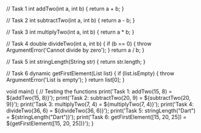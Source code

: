 // Task 1
int addTwo(int a, int b) {
  return a + b;
}

// Task 2
int subtractTwo(int a, int b) {
  return a - b;
}

// Task 3
int multiplyTwo(int a, int b) {
  return a * b;
}

// Task 4
double divideTwo(int a, int b) {
  if (b == 0) {
    throw ArgumentError('Cannot divide by zero');
  }
  return a / b;
}

// Task 5
int stringLength(String str) {
  return str.length;
}

// Task 6
dynamic getFirstElement(List list) {
  if (list.isEmpty) {
    throw ArgumentError('List is empty');
  }
  return list[0];
}

void main() {
  // Testing the functions
  print('Task 1: addTwo(15, 8) = ${addTwo(15, 8)}');
  print('Task 2: subtractTwo(20, 9) = ${subtractTwo(20, 9)}');
  print('Task 3: multiplyTwo(7, 4) = ${multiplyTwo(7, 4)}');
  print('Task 4: divideTwo(36, 6) = ${divideTwo(36, 6)}');
  print('Task 5: stringLength("Dart") = ${stringLength("Dart")}');
  print('Task 6: getFirstElement([15, 20, 25]) = ${getFirstElement([15, 20, 25])}');
}

